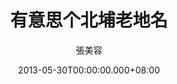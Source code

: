 ---
issue: 21
title: 有意思个北埔老地名
author: 張美容
language: 海陸
date: 2013-05-30T00:00:00.000+08:00
topic: 文史
difficulty: 2
wikidata: Q98095822
wikidata_link: https://www.wikidata.org/wiki/Q98095822
---